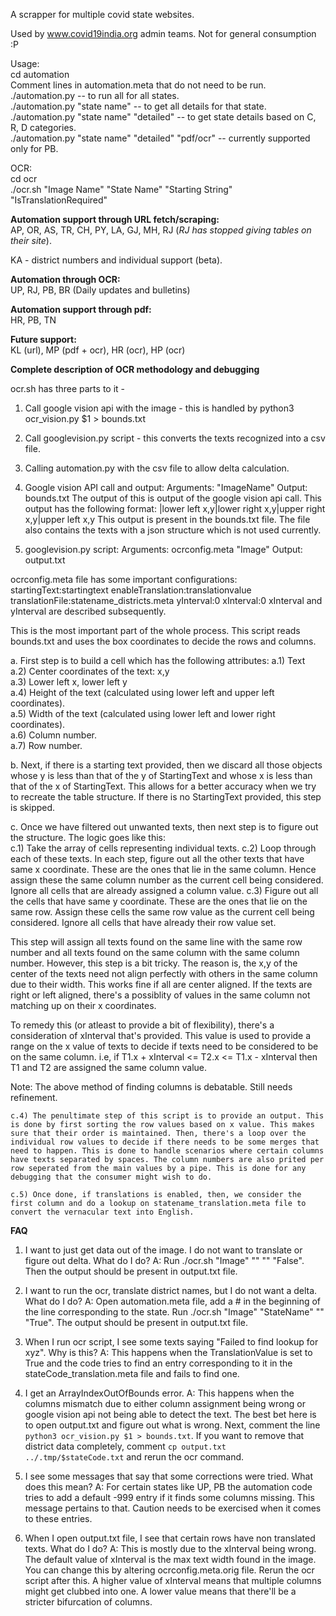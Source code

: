 A scrapper for multiple covid state websites.

Used by www.covid19india.org admin teams. Not for general consumption :P

Usage:  
cd automation  
Comment lines in automation.meta that do not need to be run.    
  ./automation.py -- to run all for all states.  
  ./automation.py "state name" -- to get all details for that state.  
  ./automation.py "state name" "detailed" -- to get state details based on C, R, D categories.  
  ./automation.py "state name" "detailed" "pdf/ocr" -- currently supported only for PB.

OCR:  
  cd ocr  
  ./ocr.sh "Image Name" "State Name" "Starting String" "IsTranslationRequired"

**Automation support through URL fetch/scraping:**  
AP, OR, AS, TR, CH, PY, LA, GJ, MH, RJ (_RJ has stopped giving tables on their site_).

KA - district numbers and individual support (beta).

**Automation through OCR:**  
UP, RJ, PB, BR (Daily updates and bulletins)

**Automation support through pdf:**  
HR, PB, TN

**Future support:**  
KL (url), MP (pdf + ocr), HR (ocr), HP (ocr)

**Complete description of OCR methodology and debugging**

ocr.sh has three parts to it -
1. Call google vision api with the image - this is handled by python3 ocr_vision.py $1 > bounds.txt
2. Call googlevision.py script - this converts the texts recognized into a csv file.
3. Calling automation.py with the csv file to allow delta calculation.

1. Google vision API call and output:
Arguments: "ImageName"
Output: bounds.txt
The output of this is output of the google vision api call. This output has the following format: <text>|lower left x,y|lower right x,y|upper right x,y|upper left x,y
This output is present in the bounds.txt file. The file also contains the texts with a json structure which is not used currently.

2. googlevision.py script:
Arguments: ocrconfig.meta "Image"
Output: output.txt

ocrconfig.meta file has some important configurations:
startingText:startingtext
enableTranslation:translationvalue
translationFile:statename_districts.meta
yInterval:0
xInterval:0
xInterval and yInterval are described subsequently.

This is the most important part of the whole process. This script reads bounds.txt and uses the box coordinates to decide the rows and columns.

a. First step is to build a cell which has the following attributes:
	a.1) Text  
	a.2) Center coordinates of the text: x,y  
	a.3) Lower left x, lower left y  
	a.4) Height of the text (calculated using lower left and upper left coordinates).  
	a.5) Width of the text (calculated using lower left and lower right coordinates).  
	a.6) Column number.  
	a.7) Row number.  

b. Next, if there is a starting text provided, then we discard all those objects whose y is less than that of the y of StartingText and whose x is less than that of the x of StartingText. This allows for a better accuracy when we try to recreate the table structure. If there is no StartingText provided, this step is skipped.

c. Once we have filtered out unwanted texts, then next step is to figure out the structure. The logic goes like this:  
c.1) Take the array of cells representing individual texts.
c.2) Loop through each of these texts. In each step, figure out all the other texts that have same x coordinate. These are the ones that lie in the same column. Hence assign these the same column number as the current cell being considered. Ignore all cells that are already assigned a column value.
c.3) Figure out all the cells that have same y coordinate. These are the ones that lie on the same row. Assign these cells the same row value as the current cell being considered. Ignore all cells that have already their row value set.

This step will assign all texts found on the same line with the same row number and all texts found on the same column with the same column number. However, this step is a bit tricky. The reason is, the x,y of the center of the texts need not align perfectly with others in the same column due to their width. This works fine if all are center aligned. If the texts are right or left aligned, there's a possiblity of values in the same column not matching up on their x coordinates.

To remedy this (or atleast to provide a bit of flexibility), there's a consideration of xInterval that's provided. This value is used to provide a range on the x value of texts to decide if texts need to be considered to be on the same column. i.e, if T1.x + xInterval <= T2.x <= T1.x - xInterval then T1 and T2 are assigned the same column value. 

Note: The above method of finding columns is debatable. Still needs refinement.

	c.4) The penultimate step of this script is to provide an output. This is done by first sorting the row values based on x value. This makes sure that their order is maintained. Then, there's a loop over the individual row values to decide if there needs to be some merges that need to happen. This is done to handle scenarios where certain columns have texts separated by spaces. The column numbers are also prited per row seperated from the main values by a pipe. This is done for any debugging that the consumer might wish to do.

	c.5) Once done, if translations is enabled, then, we consider the first column and do a lookup on statename_translation.meta file to convert the vernacular text into English.



**FAQ**

1. I want to just get data out of the image. I do not want to translate or figure out delta. What do I do?
A: Run ./ocr.sh "Image" "" "" "False". Then the output should be present in output.txt file.

2. I want to run the ocr, translate district names, but I do not want a delta. What do I do?
A: Open automation.meta file, add a # in the beginning of the line corresponding to the state. Run ./ocr.sh "Image" "StateName" "" "True". The output should be present in output.txt file.

3. When I run ocr script, I see some texts saying "Failed to find lookup for xyz". Why is this?
A: This happens when the TranslationValue is set to True and the code tries to find an entry corresponding to it in the stateCode_translation.meta file and fails to find one.

4. I get an ArrayIndexOutOfBounds error.
A: This happens when the columns mismatch due to either column assignment being wrong or google vision api not being able to detect the text. The best bet here is to open output.txt and figure out what is wrong. Next, comment the line `python3 ocr_vision.py $1 > bounds.txt`. If you want to remove that district data completely, comment `cp output.txt ../.tmp/$stateCode.txt` and rerun the ocr command.

5. I see some messages that say that some corrections were tried. What does this mean?
A: For certain states like UP, PB the automation code tries to add a default -999 entry if it finds some columns missing. This message pertains to that. Caution needs to be exercised when it comes to these entries.

6. When I open output.txt file, I see that certain rows have non translated texts. What do I do?
A: This is mostly due to the xInterval being wrong. The default value of xInterval is the max text width found in the image. You can change this by altering ocrconfig.meta.orig file. Rerun the ocr script after this. A higher value of xInterval means that multiple columns might get clubbed into one. A lower value means that there'll be a stricter bifurcation of columns. 
